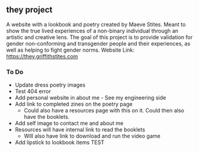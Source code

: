 ## they project
A website with a lookbook and poetry created by Maeve Stites. Meant to show the true lived experiences of a non-binary individual through an artistic and creative lens. The goal of this project is to provide validation for gender non-conforming and transgender people and their experiences, as well as helping to fight gender norms.
Website Link: https://they.griffithstites.com

### To Do
* Update dress poetry images
* Test 404 error
* Add personal website in about me - See my engineering side
* Add link to completed zines on the poetry page
  * Could also have a resources page with this on it. Could then also have the booklets.
* Add self image to contact me and about me
* Resources will have internal link to read the booklets
  * WIll also have link to download and run the video game
* Add lipstick to lookbook items
TEST
